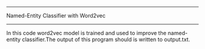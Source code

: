 ___________________________________________

   Named-Entity Classifier with Word2vec
___________________________________________

In this code word2vec model is trained and used to improve the named-entity classifier.The output of this program should is written to output.txt.
